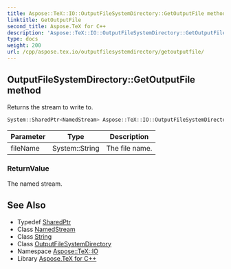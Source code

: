 ```yaml
---
title: Aspose::TeX::IO::OutputFileSystemDirectory::GetOutputFile method
linktitle: GetOutputFile
second_title: Aspose.TeX for C++
description: 'Aspose::TeX::IO::OutputFileSystemDirectory::GetOutputFile method. Returns the stream to write to in C++.'
type: docs
weight: 200
url: /cpp/aspose.tex.io/outputfilesystemdirectory/getoutputfile/
---
```

## OutputFileSystemDirectory::GetOutputFile method


Returns the stream to write to.

```cpp
System::SharedPtr<NamedStream> Aspose::TeX::IO::OutputFileSystemDirectory::GetOutputFile(System::String fileName) override
```


| Parameter | Type | Description |
| --- | --- | --- |
| fileName | System::String | The file name. |

### ReturnValue

The named stream.

## See Also

* Typedef [SharedPtr](../../../system/sharedptr/)
* Class [NamedStream](../../namedstream/)
* Class [String](../../../system/string/)
* Class [OutputFileSystemDirectory](../)
* Namespace [Aspose::TeX::IO](../../)
* Library [Aspose.TeX for C++](../../../)
